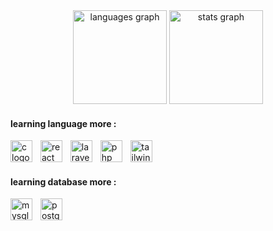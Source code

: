 <div align="center">
  <img src="https://github-readme-stats.vercel.app/api/top-langs?username=shintiaadwim&locale=en&hide_title=false&layout=compact&card_width=320&langs_count=5&theme=tokyonight&hide_border=true" height="150" alt="languages graph"  />
    <img src="https://github-readme-stats.vercel.app/api?username=shintiaadwim&hide_title=false&hide_rank=true&show_icons=true&include_all_commits=true&count_private=false&disable_animations=false&theme=tokyonight&locale=en&hide_border=true" height="150" alt="stats graph"  />

</div> 


<h4 align="left">learning language more : </h4>
<div align="left">
  <img src="https://skillicons.dev/icons?i=c" height="35" alt="c logo"  />
  <img width="5" />
  <img src="https://skillicons.dev/icons?i=react" height="35" alt="react logo"  />
  <img width="5" />
  <img src="https://skillicons.dev/icons?i=laravel" height="35" alt="laravel logo"  />
  <img width="5" />
  <img src="https://skillicons.dev/icons?i=php" height="35" alt="php logo"  />
  <img width="5" />
  <img src="https://skillicons.dev/icons?i=tailwindcss" height="35" alt="tailwindcss logo"  />
  <img width="5" />
</div>

<h4 align="left">learning database more : </h4>
<div align="left">
  <img src="https://skillicons.dev/icons?i=mysql" height="35" alt="mysql logo"  />
  <img width="5" />
  <img src="https://skillicons.dev/icons?i=postgresql" height="35" alt="postgresql logo"  />
  <img width="5" />
</div>
